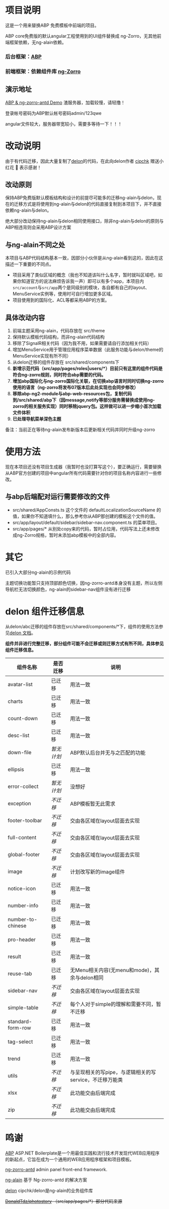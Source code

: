 # 项目说明
这是一个用来替换ABP 免费模板中前端的项目。

ABP core免费版的默认angular工程使用到的UI组件替换成 ng-Zorro，无其他前端框架依赖，无ng-alain依赖。

### 后台框架：[ABP](https://aspnetboilerplate.com/)
### 前端框架：依赖组件库 [ng-Zorro](https://github.com/NG-ZORRO/ng-zorro-antd)

## 演示地址
[ABP & ng-zorro-antd Demo](http://abp-zorro.cn-panda.cn/) 渣服务器，加载较慢，请轻撸！

登录帐号密码为ABP默认帐号密码admin/123qwe

angular文件较大，服务器带宽较小，需要多等待一下！！！


# 改动说明
由于有代码迁移，因此大量复制了[delon](https://github.com/cipchk/delon)的代码，在此向delon作者 [cipchk](https://github.com/cipchk) 赠送小红花 :hibiscus: 表示感谢！

## 改动原则
保持ABP免费版默认模板结构和设计的前提尽可能多的迁移ng-alain与delon，现在的迁移方式是将使用到ng-alain与delon的代码直接复制到本项目下，并不直接依赖ng-alain与delon。

绝大部分改动保持ng-alain与delon相同使用接口，除非ng-alain与delon的原则与ABP相违背则会采用ABP设计方案

## 与ng-alain不同之处
本项目与ABP代码结构基本一致，因部分小伙伴是从ng-alain看到这的，因此在这描述一下重要的不同点。

- 项目采用了类似区域的概念（我也不知道该叫什么名字，暂时就叫区域吧，如果你知道官方的说法麻烦告诉我一声）即可以有多个app，本项目内`src/account`与`src/app`两个是同级别的模块，各自都有自己的layout、MenuService实例等，使用时可自行增加更多区域。
- 项目使用到的国际化、ACL等都采用ABP的方案。

## 具体改动内容
1. 前端主题采用ng-alain，代码存放在 src/theme
2. 保持默认模板代码结构，而非ng-alain代码结构
3. 移除了SignalR相关代码（因为我不用，如果需要请自行添加相关代码）
4. 增加MenuService用于管理应用程序菜单数据（此服务功能与delon/theme的MenuService实现有所不同）
5. 从delon迁移的组件存放在 src/shared/components下
6. **新增示范代码（src/app/pages/roles|users/*）目前只有这里的组件代码是符合ng-zorro规则，同时符合abp需要的代码。**
7. **增加abp国际化与ng-zorro国际化关联，在切换abp语言时同时切换ng-zorro使用的语言（ng-zorro将发布07版本后此处实现也会同步修改）**
8. **移除abp-ng2-module与abp-web-resources包，复制代码到/src/shared/abp下（因message,notify等部分服务需替换成使用ng-zorro的相关服务实现）同时移除jquery包。这样做可以进一步缩小首次加载文件体积**
9. **已处理导航菜单深色主题**

备注：当前正在等待ng-alain发布新版本后更新相关代码并同时升级ng-zorro


# 使用方法
现在本项目还没有项目生成器（我暂时也没打算写这个），要正确运行，需要替换从ABP官方创建的项目中angular所有代码需要针对你的项目名称内容进行一些修改。

## 与abp后端配对运行需要修改的文件
- src/shared/AppConsts.ts 这个文件的 defaultLocalizationSourceName 的值，如果你不知道填什么，那么参考你从ABP那创建的模板这个文件的值。
- src/app/layout/default/sidebar/sidebar-nav.component.ts 的菜单项目。
- src/app/pages/* 从别处copy来的代码，暂时占位用，代码写法上还未修改成ng-Zorro规格，暂时未添加abp模板中的全部内容。

# 其它
已引入大部分ng-alain的示例代码

主题切换功能暂只支持顶部颜色切换，因ng-zorro-antd本身没有主题，所以左侧导航栏无法切换颜色，ng-alain的sidebar-nav组件没有进行迁移

# delon 组件迁移信息
从delon/abc迁移的组件存放在src/shared/components/*下，组件的使用方法参见[delon 文档](http://ng-alain.com/components/)。

**组件并非进行完整迁移，部分组件可能不会迁移或则迁移方式有所不同，具体参见组件迁移信息。** 

|   组件名称  | 是否迁移    |   说明  |
| ------------- | ------------- | ------------- |
|	avatar-list	|	已迁移	|	用法一致	|
|	charts	    |	已迁移	|	用法一致	|
|	count-down	|	已迁移	|	用法一致	|
|	desc-list	|	已迁移	|	用法一致	|
|	down-file	|	_暂无计划_	|	ABP默认后台并无与之匹配的功能	|
|	ellipsis	|	已迁移	|	用法一致	|
|	error-collect	|	_暂无计划_	|	没想好	|
|	exception	|	_不迁移_	|	ABP模板暂无此需求	|
|	footer-toolbar	|	_不迁移_	|	交由各区域在layout层面去实现	|
|	full-content	|	_不迁移_	|	交由各区域在layout层面去实现	|
|	global-footer	|	_不迁移_	|	交由各区域在layout层面去实现	|
|	image	    |	_不迁移_	|	计划改写新的image组件	|
|	notice-icon	|	已迁移	|	用法一致	|
|	number-info	|	已迁移	|	用法一致	|
|	number-to-chinese	|	已迁移	|	用法一致	|
|	pro-header	|	已迁移	|	用法一致	|
|	result	    |	已迁移	|	用法一致	|
|	reuse-tab	|	已迁移	|	无Menu相关内容(无menu和mode)，其余与delon相同	|
|	sidebar-nav	|	_不迁移_	|	交由各区域在layout层面去实现	|
|	simple-table	|	_不迁移_	|	每个人对于simple的理解和需要不同，暂不迁移	|
|	standard-form-row	|	已迁移	|	用法一致	|
|	tag-select	|	已迁移	|	用法一致	|
|	trend	    |	已迁移	|	用法一致	|
|	utils	    |	_不迁移_	|	与呈现相关的写pipe，与逻辑相关的写service，不迁移万能类	|
|	xlsx	    |	_不迁移_	|	此功能交由后端完成	|
|	zip	        |	_不迁移_	|	此功能交由后端完成	|


# 鸣谢
[ABP](https://aspnetboilerplate.com/) ASP.NET Boilerplate是一个用最佳实践和流行技术开发现代WEB应用程序的新起点，它旨在成为一个通用的WEB应用程序框架和项目模板。

[ng-zorro-antd](https://github.com/NG-ZORRO/ng-zorro-antd) admin panel front-end framework.

[ng-alain](http://github.com/cipchk/ng-alain) 基于 Ng-zorro-antd 的解决方案

[delon](https://github.com/cipchk/delon) cipchk/delon是ng-alain的业务组件库

~~[DonaldTdz/photostory](https://github.com/DonaldTdz/photostory) （src/app/pages/*）部分代码来源~~